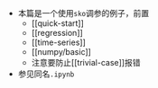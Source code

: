 - 本篇是一个使用`sko`调参的例子，前置
  - [[quick-start]]
  - [[regression]]
  - [[time-series]]
  - [[numpy/basic]]
  - 注意要防止[[trivial-case]]报错
- 参见同名`.ipynb`